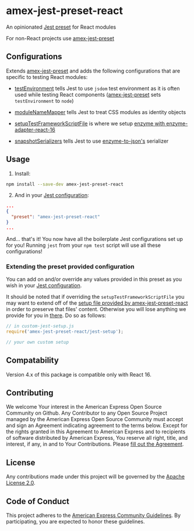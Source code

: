 # amex-jest-preset-react

An opinionated [Jest preset](http://facebook.github.io/jest/docs/en/configuration.html#preset-string) for React modules

For non-React projects use [amex-jest-preset](https://github.com/americanexpress/amex-jest-preset)

## Configurations

Extends [amex-jest-preset](https://github.com/americanexpress/amex-jest-preset) and adds the following configurations that are specific to testing React modules:

- [testEnvironment](https://jestjs.io/docs/en/configuration.html#testenvironment-string) tells Jest to use `jsdom` test environment as it is often used while testing React components ([amex-jest-preset](https://github.com/americanexpress/amex-jest-preset) sets `testEnvironment` to `node`)

- [moduleNameMapper](http://facebook.github.io/jest/docs/en/configuration.html#modulenamemapper-object-string-string) tells Jest to treat CSS modules as identity objects

- [setupTestFrameworkScriptFile](http://facebook.github.io/jest/docs/en/configuration.html#setuptestframeworkscriptfile-string) is where we setup [enzyme with enzyme-adapter-react-16](http://airbnb.io/enzyme/docs/installation/react-16.html)

- [snapshotSerializers](http://facebook.github.io/jest/docs/en/configuration.html#snapshotserializers-array-string) tells Jest to use [enzyme-to-json's](https://github.com/adriantoine/enzyme-to-json) serializer

## Usage

1. Install:
```bash
npm install --save-dev amex-jest-preset-react
```
2. And in your [Jest configuration][]:
```json
...
{
  "preset": "amex-jest-preset-react"
}
...
```
And... that's it! You now have all the boilerplate Jest configurations set up for you! Running `jest` from your `npm test` script will use all these configurations!

### Extending the preset provided configuration

You can add on and/or override any values provided in this preset as you wish in your [Jest configuration][].

It should be noted that if overriding the `setupTestFrameworkScriptFile` you may want to extend off of the [setup file provided by amex-jest-preset-react](./jest-setup.js) in order to preserve that files' content. Otherwise you will lose anything we provide for you in [there](./jest-setup.js). Do so as follows:

```javascript
// in custom-jest-setup.js
require('amex-jest-preset-react/jest-setup');

// your own custom setup
```

## Compatability

Version 4.x of this package is compatible only with React 16.

## Contributing
We welcome Your interest in the American Express Open Source Community on Github.
Any Contributor to any Open Source Project managed by the American Express Open
Source Community must accept and sign an Agreement indicating agreement to the
terms below. Except for the rights granted in this Agreement to American Express
and to recipients of software distributed by American Express, You reserve all
right, title, and interest, if any, in and to Your Contributions. Please [fill
out the Agreement](https://cla-assistant.io/americanexpress/).

## License
Any contributions made under this project will be governed by the [Apache License
2.0](./LICENSE.txt).

## Code of Conduct
This project adheres to the [American Express Community Guidelines](./CODE_OF_CONDUCT.md).
By participating, you are expected to honor these guidelines.

[Jest configuration]: http://facebook.github.io/jest/docs/en/configuration.html
